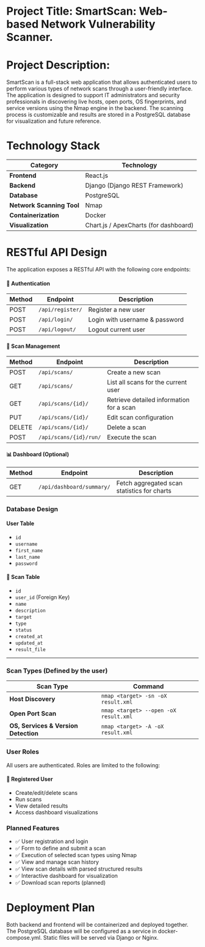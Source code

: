 # Project Title: SmartScan: Web-based Network Vulnerability Scanner.
# Project Description:

SmartScan is a full-stack web application that allows authenticated users to perform various types of network scans through a user-friendly interface. The application is designed to support IT administrators and security professionals in discovering live hosts, open ports, OS fingerprints, and service versions using the Nmap engine in the backend. The scanning process is customizable and results are stored in a PostgreSQL database for visualization and future reference.

# Technology Stack

| **Category**                | **Technology**                          |
|-----------------------------|-----------------------------------------|
| **Frontend**                | React.js                                |
| **Backend**                 | Django (Django REST Framework)          |
| **Database**                | PostgreSQL                              |
| **Network Scanning Tool**   | Nmap                                    |
| **Containerization** | Docker                            |
| **Visualization**           | Chart.js / ApexCharts (for dashboard)   |



# RESTful API Design

The application exposes a RESTful API with the following core endpoints:

#### 🔐 Authentication
| Method | Endpoint           | Description                          |
|--------|--------------------|--------------------------------------|
| POST   | `/api/register/`   | Register a new user                  |
| POST   | `/api/login/`      | Login with username & password       |
| POST   | `/api/logout/`     | Logout current user                  |

#### 📡 Scan Management
| Method | Endpoint                  | Description                                 |
|--------|---------------------------|---------------------------------------------|
| POST   | `/api/scans/`             | Create a new scan                           |
| GET    | `/api/scans/`             | List all scans for the current user         |
| GET    | `/api/scans/{id}/`        | Retrieve detailed information for a scan    |
| PUT    | `/api/scans/{id}/`        | Edit scan configuration                     |
| DELETE | `/api/scans/{id}/`        | Delete a scan                               |
| POST   | `/api/scans/{id}/run/`    | Execute the scan                            |

#### 📊 Dashboard (Optional)
| Method | Endpoint                   | Description                                  |
|--------|----------------------------|----------------------------------------------|
| GET    | `/api/dashboard/summary/`  | Fetch aggregated scan statistics for charts  |


### Database Design

#### User Table
- `id`
- `username`
- `first_name`
- `last_name`
- `password`

#### 📡 Scan Table
- `id`
- `user_id` (Foreign Key)
- `name`
- `description`
- `target`
- `type`
- `status`
- `created_at`
- `updated_at`
- `result_file`

---

### Scan Types (Defined by the user)

| Scan Type                         | Command                                      |
|----------------------------------|----------------------------------------------|
| **Host Discovery**               | `nmap <target> -sn -oX result.xml`           |
| **Open Port Scan**               | `nmap <target> --open -oX result.xml`        |
| **OS, Services & Version Detection** | `nmap <target> -A -oX result.xml`       |


### User Roles

All users are authenticated. Roles are limited to the following:

#### 👤 Registered User

- Create/edit/delete scans  
- Run scans  
- View detailed results  
- Access dashboard visualizations

### Planned Features

- ✅ User registration and login  
- ✅ Form to define and submit a scan  
- ✅ Execution of selected scan types using Nmap  
- ✅ View and manage scan history  
- ✅ View scan details with parsed structured results  
- ✅ Interactive dashboard for visualization  
- ✅ Download scan reports (planned)


# Deployment Plan
Both backend and frontend will be containerized and deployed together. The PostgreSQL database will be configured as a service in docker-compose.yml. Static files will be served via Django or Nginx.


